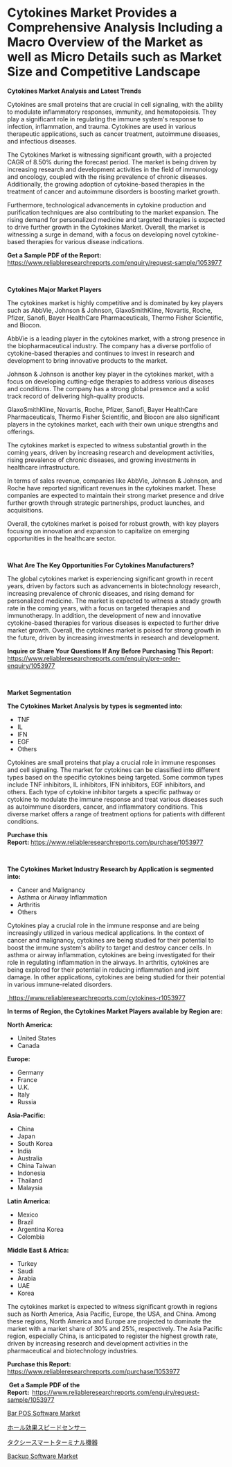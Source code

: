 <p><h1>Cytokines Market Provides a Comprehensive Analysis Including a Macro Overview of the Market as well as Micro Details such as Market Size and Competitive Landscape</h1></p><p><strong>Cytokines Market Analysis and Latest Trends</strong></p>
<p><p>Cytokines are small proteins that are crucial in cell signaling, with the ability to modulate inflammatory responses, immunity, and hematopoiesis. They play a significant role in regulating the immune system's response to infection, inflammation, and trauma. Cytokines are used in various therapeutic applications, such as cancer treatment, autoimmune diseases, and infectious diseases.</p><p>The Cytokines Market is witnessing significant growth, with a projected CAGR of 8.50% during the forecast period. The market is being driven by increasing research and development activities in the field of immunology and oncology, coupled with the rising prevalence of chronic diseases. Additionally, the growing adoption of cytokine-based therapies in the treatment of cancer and autoimmune disorders is boosting market growth.</p><p>Furthermore, technological advancements in cytokine production and purification techniques are also contributing to the market expansion. The rising demand for personalized medicine and targeted therapies is expected to drive further growth in the Cytokines Market. Overall, the market is witnessing a surge in demand, with a focus on developing novel cytokine-based therapies for various disease indications.</p></p>
<p><strong>Get a Sample PDF of the Report:&nbsp;</strong> <a href="https://www.reliableresearchreports.com/enquiry/request-sample/1053977">https://www.reliableresearchreports.com/enquiry/request-sample/1053977</a></p>
<p>&nbsp;</p>
<p><strong>Cytokines Major Market Players</strong></p>
<p><p>The cytokines market is highly competitive and is dominated by key players such as AbbVie, Johnson & Johnson, GlaxoSmithKline, Novartis, Roche, Pfizer, Sanofi, Bayer HealthCare Pharmaceuticals, Thermo Fisher Scientific, and Biocon. </p><p>AbbVie is a leading player in the cytokines market, with a strong presence in the biopharmaceutical industry. The company has a diverse portfolio of cytokine-based therapies and continues to invest in research and development to bring innovative products to the market. </p><p>Johnson & Johnson is another key player in the cytokines market, with a focus on developing cutting-edge therapies to address various diseases and conditions. The company has a strong global presence and a solid track record of delivering high-quality products.</p><p>GlaxoSmithKline, Novartis, Roche, Pfizer, Sanofi, Bayer HealthCare Pharmaceuticals, Thermo Fisher Scientific, and Biocon are also significant players in the cytokines market, each with their own unique strengths and offerings.</p><p>The cytokines market is expected to witness substantial growth in the coming years, driven by increasing research and development activities, rising prevalence of chronic diseases, and growing investments in healthcare infrastructure. </p><p>In terms of sales revenue, companies like AbbVie, Johnson & Johnson, and Roche have reported significant revenues in the cytokines market. These companies are expected to maintain their strong market presence and drive further growth through strategic partnerships, product launches, and acquisitions. </p><p>Overall, the cytokines market is poised for robust growth, with key players focusing on innovation and expansion to capitalize on emerging opportunities in the healthcare sector.</p></p>
<p>&nbsp;</p>
<p><strong>What Are The Key Opportunities For Cytokines Manufacturers?</strong></p>
<p><p>The global cytokines market is experiencing significant growth in recent years, driven by factors such as advancements in biotechnology research, increasing prevalence of chronic diseases, and rising demand for personalized medicine. The market is expected to witness a steady growth rate in the coming years, with a focus on targeted therapies and immunotherapy. In addition, the development of new and innovative cytokine-based therapies for various diseases is expected to further drive market growth. Overall, the cytokines market is poised for strong growth in the future, driven by increasing investments in research and development.</p></p>
<p><strong>Inquire or Share Your Questions If Any Before Purchasing This Report:</strong> <a href="https://www.reliableresearchreports.com/enquiry/pre-order-enquiry/1053977">https://www.reliableresearchreports.com/enquiry/pre-order-enquiry/1053977</a></p>
<p>&nbsp;</p>
<p><strong>Market Segmentation</strong></p>
<p><strong>The Cytokines Market Analysis by types is segmented into:</strong></p>
<p><ul><li>TNF</li><li>IL</li><li>IFN</li><li>EGF</li><li>Others</li></ul></p>
<p><p>Cytokines are small proteins that play a crucial role in immune responses and cell signaling. The market for cytokines can be classified into different types based on the specific cytokines being targeted. Some common types include TNF inhibitors, IL inhibitors, IFN inhibitors, EGF inhibitors, and others. Each type of cytokine inhibitor targets a specific pathway or cytokine to modulate the immune response and treat various diseases such as autoimmune disorders, cancer, and inflammatory conditions. This diverse market offers a range of treatment options for patients with different conditions.</p></p>
<p><strong>Purchase this Report:&nbsp;</strong><a href="https://www.reliableresearchreports.com/purchase/1053977">https://www.reliableresearchreports.com/purchase/1053977</a></p>
<p>&nbsp;</p>
<p><strong>The Cytokines Market Industry Research by Application is segmented into:</strong></p>
<p><ul><li>Cancer and Malignancy</li><li>Asthma or Airway Inflammation</li><li>Arthritis</li><li>Others</li></ul></p>
<p><p>Cytokines play a crucial role in the immune response and are being increasingly utilized in various medical applications. In the context of cancer and malignancy, cytokines are being studied for their potential to boost the immune system's ability to target and destroy cancer cells. In asthma or airway inflammation, cytokines are being investigated for their role in regulating inflammation in the airways. In arthritis, cytokines are being explored for their potential in reducing inflammation and joint damage. In other applications, cytokines are being studied for their potential in various immune-related disorders.</p></p>
<p><a href="https://www.reliableresearchreports.com/cytokines-r1053977">&nbsp;https://www.reliableresearchreports.com/cytokines-r1053977</a></p>
<p><strong>In terms of Region, the Cytokines Market Players available by Region are:</strong></p>
<p>
    <p> <strong> North America: </strong>
        <ul>
            <li>United States</li>
            <li>Canada</li>
        </ul>
        </p> 
    <p> <strong> Europe: </strong>
        <ul>
            <li>Germany</li>
            <li>France</li>
            <li>U.K.</li>
            <li>Italy</li>
            <li>Russia</li>
        </ul>
        </p> 
    <p> <strong> Asia-Pacific: </strong>
        <ul>
            <li>China</li>
            <li>Japan</li>
            <li>South Korea</li>
            <li>India</li>
            <li>Australia</li>
            <li>China Taiwan</li>
            <li>Indonesia</li>
            <li>Thailand</li>
            <li>Malaysia</li>
        </ul>
        </p> 
    <p> <strong> Latin America: </strong>
        <ul>
            <li>Mexico</li>
            <li>Brazil</li>
            <li>Argentina Korea</li>
            <li>Colombia</li>
        </ul>
        </p> 
    <p> <strong> Middle East & Africa: </strong>
        <ul>
            <li>Turkey</li>
            <li>Saudi</li>
            <li>Arabia</li>
            <li>UAE</li>
            <li>Korea</li>
        </ul>
    </p>
    </p>
<p><p>The cytokines market is expected to witness significant growth in regions such as North America, Asia Pacific, Europe, the USA, and China. Among these regions, North America and Europe are projected to dominate the market with a market share of 30% and 25%, respectively. The Asia Pacific region, especially China, is anticipated to register the highest growth rate, driven by increasing research and development activities in the pharmaceutical and biotechnology industries.</p></p>
<p><strong>Purchase this Report: </strong><a href="https://www.reliableresearchreports.com/purchase/1053977">https://www.reliableresearchreports.com/purchase/1053977</a></p>
<p>&nbsp;<strong>Get a Sample PDF of the Report:&nbsp;&nbsp;</strong><a href="https://www.reliableresearchreports.com/enquiry/request-sample/1053977">https://www.reliableresearchreports.com/enquiry/request-sample/1053977</a></p>
<p><strong></strong></p>
<p><p><a href="https://github.com/lbird53714/Market-Research-Report-List-5/blob/main/bar-pos-software-market.md">Bar POS Software Market</a></p><p><a href="https://github.com/dathomson6534/Market-Research-Report-List-2/blob/main/3112477177159.md">ホール効果スピードセンサー</a></p><p><a href="https://github.com/BoydYundt1/Market-Research-Report-List-2/blob/main/7895903177160.md">タクシースマートターミナル機器</a></p><p><a href="https://github.com/Krdamani25/Market-Research-Report-List-1/blob/main/backup-software-market.md">Backup Software Market</a></p></p>